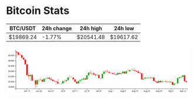 # Bitcoin Stats

BTC/USDT|24h change|24h high|24h low|
|---|---|---|---|
|$19869.24|-1.77%|$20541.48|$19617.62|

<img src="./chart.svg">
